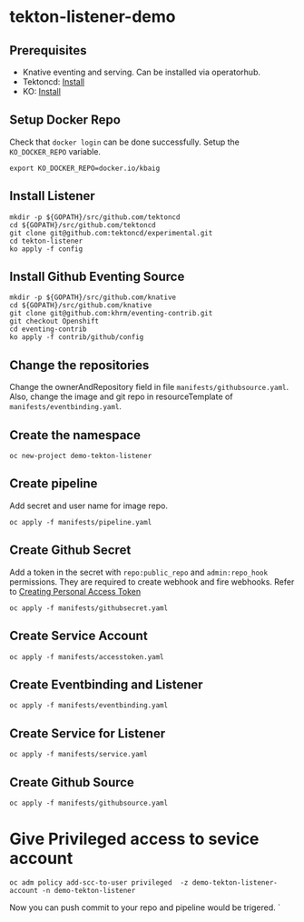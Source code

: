 # tekton-listener-demo

## Prerequisites
- Knative eventing and serving. Can be installed via operatorhub.
- Tektoncd: [Install](https://github.com/tektoncd/pipeline/blob/master/docs/install.md#installing-tekton-pipelines-on-openshiftminishift)
- KO: [Install](https://github.com/google/ko#installation)


## Setup Docker Repo
Check that `docker login` can be done successfully.
Setup the `KO_DOCKER_REPO` variable. 

`
export KO_DOCKER_REPO=docker.io/kbaig
`

## Install Listener

```
mkdir -p ${GOPATH}/src/github.com/tektoncd
cd ${GOPATH}/src/github.com/tektoncd
git clone git@github.com:tektoncd/experimental.git
cd tekton-listener
ko apply -f config
```

## Install Github Eventing Source

```
mkdir -p ${GOPATH}/src/github.com/knative
cd ${GOPATH}/src/github.com/knative
git clone git@github.com:khrm/eventing-contrib.git
git checkout Openshift
cd eventing-contrib
ko apply -f contrib/github/config
```

## Change the repositories
Change the ownerAndRepository field in file `manifests/githubsource.yaml`. 
Also, change the image and git repo in resourceTemplate of  `manifests/eventbinding.yaml`.

## Create the namespace

```
oc new-project demo-tekton-listener
```

## Create pipeline
Add secret and user name for image repo.

```
oc apply -f manifests/pipeline.yaml
```

## Create Github Secret

Add a token in the secret with `repo:public_repo` and `admin:repo_hook` permissions. They are required to create webhook and fire webhooks.
Refer to [Creating Personal Access Token](https://help.github.com/en/articles/creating-a-personal-access-token-for-the-command-line#creating-a-token)

```
oc apply -f manifests/githubsecret.yaml
```

## Create Service Account

```
oc apply -f manifests/accesstoken.yaml
```

## Create Eventbinding and Listener

```
oc apply -f manifests/eventbinding.yaml
```

## Create Service for Listener

```
oc apply -f manifests/service.yaml
```

## Create Github Source

```
oc apply -f manifests/githubsource.yaml
```

# Give Privileged access to sevice account

```
oc adm policy add-scc-to-user privileged  -z demo-tekton-listener-account -n demo-tekton-listener
```



Now you can push commit to your repo and pipeline would be trigered.
`
